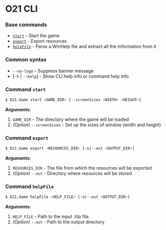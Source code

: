 <!--
SPDX-FileCopyrightText: 2024 O21 contributors <https://github.com/ForNeVeR/O21>

SPDX-License-Identifier: MIT
-->

# O21 CLI

### Base commands
* [`start`](#command-start) - Start the game
* [`export`](#command-export) - Export resources
* [`helpFile`](#command-helpfile) - Parse a WinHelp file and extract all the information from it

### Common syntax
* `--no-logo` - Suppress banner message
* [`-h` | `--help`] - Show CLI help info or command help info

### Command `start`
```sh
$ O21.Game start <GAME_DIR> [--screenSizes <WIDTH> <HEIGHT>]
```
**Arguments:**
1. `GAME_DIR` - The directory where the game will be loaded
2. *(Option)* `--screenSizes` - Set up the sizes of window (width and height)

### Command `export`
```sh
$ O21.Game export <RESOURCES_DIR> [-o|--out <OUTPUT_DIR>]
```
**Arguments:**
1. `RESOURCES_DIR` - The file from which the resources will be exported
2. *(Option)* `--out` - Directory where resources will be stored

### Command `helpFile`
```sh
$ O21.Game helpFile <HELP_FILE> [-o|--out <OUTPUT_DIR>]
```
**Arguments:**
1. `HELP_FILE` - Path to the input .hlp file.
2. *(Option)* `--out` - Path to the output directory
